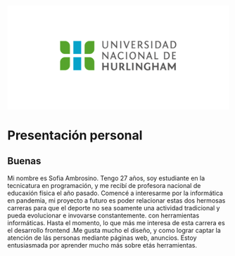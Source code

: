 ![Logo UNAHUR](./assets/UNAHUR.png)

# Presentación personal 

## Buenas

Mi nombre es Sofia Ambrosino.  Tengo  27 años, soy estudiante en la tecnicatura en programación, y me recibí de profesora nacional de educaxión física el año pasado.
Comencé a interesarme por la informática en pandemia, mi proyecto a futuro es poder relacionar estas dos hermosas carreras para que el deporte no sea soamente una actividad tradicional y pueda evolucionar e invovarse constantemente. con herramientas informáticas.
Hasta el momento,  lo que más me interesa de esta carrera es el desarrollo frontend .Me  gusta mucho el diseño, y como lograr captar la atención de lás personas mediante páginas web, anuncios.
Estoy entusiasmada por aprender mucho más sobre etás herramientas.


